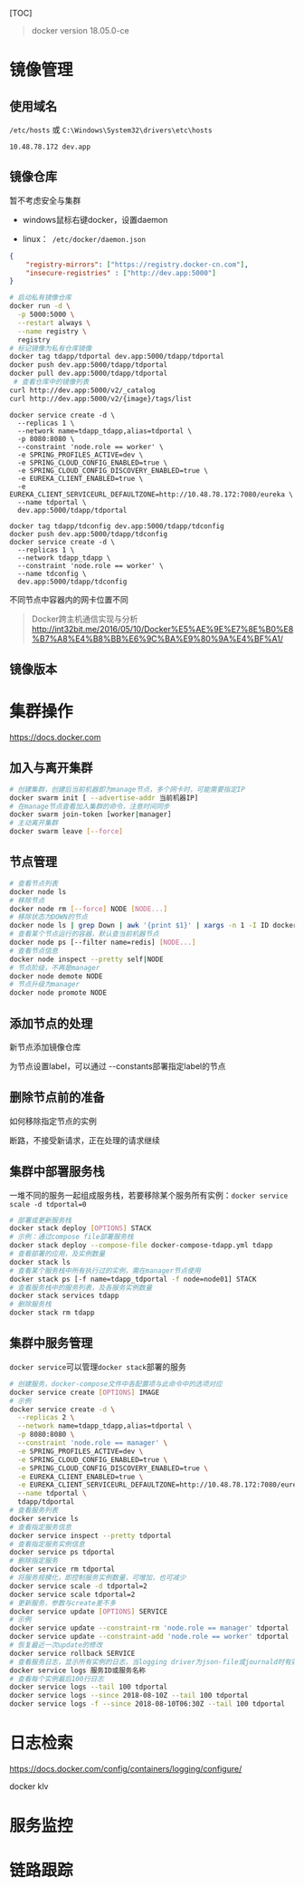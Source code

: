 [TOC]

> docker version 18.05.0-ce

# 镜像管理

## 使用域名

`/etc/hosts`  或 `C:\Windows\System32\drivers\etc\hosts`

```
10.48.78.172 dev.app
```

## 镜像仓库

暂不考虑安全与集群

- windows鼠标右键docker，设置daemon

- linux：` /etc/docker/daemon.json` 

```json
{
    "registry-mirrors": ["https://registry.docker-cn.com"],
    "insecure-registries" : ["http://dev.app:5000"]
}
```

```bash
# 启动私有镜像仓库
docker run -d \
  -p 5000:5000 \
  --restart always \
  --name registry \
  registry
# 标记镜像为私有仓库镜像
docker tag tdapp/tdportal dev.app:5000/tdapp/tdportal
docker push dev.app:5000/tdapp/tdportal
docker pull dev.app:5000/tdapp/tdportal
 # 查看仓库中的镜像列表
curl http://dev.app:5000/v2/_catalog
curl http://dev.app:5000/v2/{image}/tags/list
```

```
docker service create -d \
  --replicas 1 \
  --network name=tdapp_tdapp,alias=tdportal \
  -p 8080:8080 \
  --constraint 'node.role == worker' \
  -e SPRING_PROFILES_ACTIVE=dev \
  -e SPRING_CLOUD_CONFIG_ENABLED=true \
  -e SPRING_CLOUD_CONFIG_DISCOVERY_ENABLED=true \
  -e EUREKA_CLIENT_ENABLED=true \
  -e EUREKA_CLIENT_SERVICEURL_DEFAULTZONE=http://10.48.78.172:7080/eureka \
  --name tdportal \
  dev.app:5000/tdapp/tdportal

docker tag tdapp/tdconfig dev.app:5000/tdapp/tdconfig
docker push dev.app:5000/tdapp/tdconfig
docker service create -d \
  --replicas 1 \
  --network tdapp_tdapp \
  --constraint 'node.role == worker' \
  --name tdconfig \
  dev.app:5000/tdapp/tdconfig
```



不同节点中容器内的网卡位置不同

>  Docker跨主机通信实现与分析 http://int32bit.me/2016/05/10/Docker%E5%AE%9E%E7%8E%B0%E8%B7%A8%E4%B8%BB%E6%9C%BA%E9%80%9A%E4%BF%A1/



## 镜像版本



# 集群操作

https://docs.docker.com

## 加入与离开集群

```bash
# 创建集群，创建后当前机器即为manage节点，多个网卡时，可能需要指定IP
docker swarm init [ --advertise-addr 当前机器IP]
# 在manage节点查看加入集群的命令，注意时间同步
docker swarm join-token [worker|manager]
# 主动离开集群
docker swarm leave [--force]
```

## 节点管理

```bash
# 查看节点列表
docker node ls
# 移除节点
docker node rm [--force] NODE [NODE...]
# 移除状态为DOWN的节点
docker node ls | grep Down | awk '{print $1}' | xargs -n 1 -I ID docker node rm -f ID
# 查看某个节点运行的容器，默认查当前机器节点
docker node ps [--filter name=redis] [NODE...]
# 查看节点信息
docker node inspect --pretty self|NODE
# 节点阶级，不再是manager
docker node demote NODE
# 节点升级为manager
docker node promote NODE
```

## 添加节点的处理

新节点添加镜像仓库



为节点设置label，可以通过 --constants部署指定label的节点

## 删除节点前的准备

如何移除指定节点的实例

断路，不接受新请求，正在处理的请求继续

## 集群中部署服务栈

一堆不同的服务一起组成服务栈，若要移除某个服务所有实例：`docker service scale -d tdportal=0`

```bash
# 部署或更新服务栈
docker stack deploy [OPTIONS] STACK
# 示例：通过compose file部署服务栈
docker stack deploy --compose-file docker-compose-tdapp.yml tdapp
# 查看部署的应用，及实例数量
docker stack ls
# 查看某个服务栈中所有执行过的实例，需在manager节点使用
docker stack ps [-f name=tdapp_tdportal -f node=node01] STACK
# 查看服务栈中的服务列表，及各服务实例数量
docker stack services tdapp
# 删除服务栈
docker stack rm tdapp
```

## 集群中服务管理

`docker service`可以管理`docker stack`部署的服务

```bash
# 创建服务，docker-compose文件中各配置项与此命令中的选项对应
docker service create [OPTIONS] IMAGE
# 示例
docker service create -d \
  --replicas 2 \
  --network name=tdapp_tdapp,alias=tdportal \
  -p 8080:8080 \
  --constraint 'node.role == manager' \
  -e SPRING_PROFILES_ACTIVE=dev \
  -e SPRING_CLOUD_CONFIG_ENABLED=true \
  -e SPRING_CLOUD_CONFIG_DISCOVERY_ENABLED=true \
  -e EUREKA_CLIENT_ENABLED=true \
  -e EUREKA_CLIENT_SERVICEURL_DEFAULTZONE=http://10.48.78.172:7080/eureka \
  --name tdportal \
  tdapp/tdportal
# 查看服务列表
docker service ls
# 查看指定服务信息
docker service inspect --pretty tdportal
# 查看指定服务实例信息
docker service ps tdportal
# 删除指定服务
docker service rm tdportal
# 将服务规模化，即控制服务实例数量，可增加，也可减少
docker service scale -d tdportal=2
docker service scale tdportal=2
# 更新服务，参数与create差不多
docker service update [OPTIONS] SERVICE
# 示例
docker service update --constraint-rm 'node.role == manager' tdportal
docker service update --constraint-add 'node.role == worker' tdportal
# 恢复最近一次update的修改
docker service rollback SERVICE
# 查看服务日志，显示所有实例的日志，当logging driver为json-file或journald时有效
docker service logs 服务ID或服务名称
# 查看每个实例最后100行日志 
docker service logs --tail 100 tdportal
docker service logs --since 2018-08-10Z --tail 100 tdportal
docker service logs -f --since 2018-08-10T06:30Z --tail 100 tdportal
```

# 日志检索

https://docs.docker.com/config/containers/logging/configure/

docker klv

# 服务监控



# 链路跟踪

